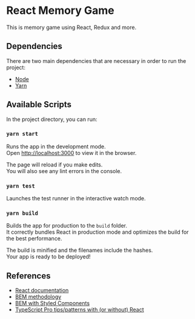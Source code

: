 # React Memory Game

This is memory game using React, Redux and more.

## Dependencies

There are two main dependencies that are necessary in order to run the project:

- [Node](https://nodejs.org/en/)
- [Yarn](https://yarnpkg.com/en/)

## Available Scripts

In the project directory, you can run:

### `yarn start`

Runs the app in the development mode.<br>
Open [http://localhost:3000](http://localhost:3000) to view it in the browser.

The page will reload if you make edits.<br>
You will also see any lint errors in the console.

### `yarn test`

Launches the test runner in the interactive watch mode.<br>

### `yarn build`

Builds the app for production to the `build` folder.<br>
It correctly bundles React in production mode and optimizes the build for the best performance.

The build is minified and the filenames include the hashes.<br>
Your app is ready to be deployed!

## References

- [React documentation](https://reactjs.org/)
- [BEM methodology]()
- [BEM with Styled Components](https://tech.decisiv.com/structuring-our-styled-components-part-i-2bf21fa64b28)
- [TypeScript Pro tips/patterns with (or without) React](https://medium.com/@martin_hotell/10-typescript-pro-tips-patterns-with-or-without-react-5799488d6680)

